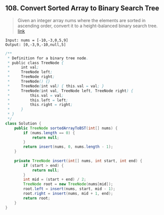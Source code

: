 ## 108. Convert Sorted Array to Binary Search Tree
> Given an integer array nums where the elements are sorted in ascending order, convert it to a height-balanced binary search tree. [link](https://leetcode.com/problems/convert-sorted-array-to-binary-search-tree/)
```
Input: nums = [-10,-3,0,5,9]
Output: [0,-3,9,-10,null,5]
```
```java
/**
 * Definition for a binary tree node.
 * public class TreeNode {
 *     int val;
 *     TreeNode left;
 *     TreeNode right;
 *     TreeNode() {}
 *     TreeNode(int val) { this.val = val; }
 *     TreeNode(int val, TreeNode left, TreeNode right) {
 *         this.val = val;
 *         this.left = left;
 *         this.right = right;
 *     }
 * }
 */
class Solution {
    public TreeNode sortedArrayToBST(int[] nums) {
        if (nums.length == 0) {
            return null;
        }
        return insert(nums, 0, nums.length - 1);
    }
    
    private TreeNode insert(int[] nums, int start, int end) {
        if (start > end) {
            return null;
        }
        int mid = (start + end) / 2;
        TreeNode root = new TreeNode(nums[mid]);
        root.left = insert(nums, start, mid - 1);
        root.right = insert(nums, mid + 1, end);
        return root;
    }
}
```